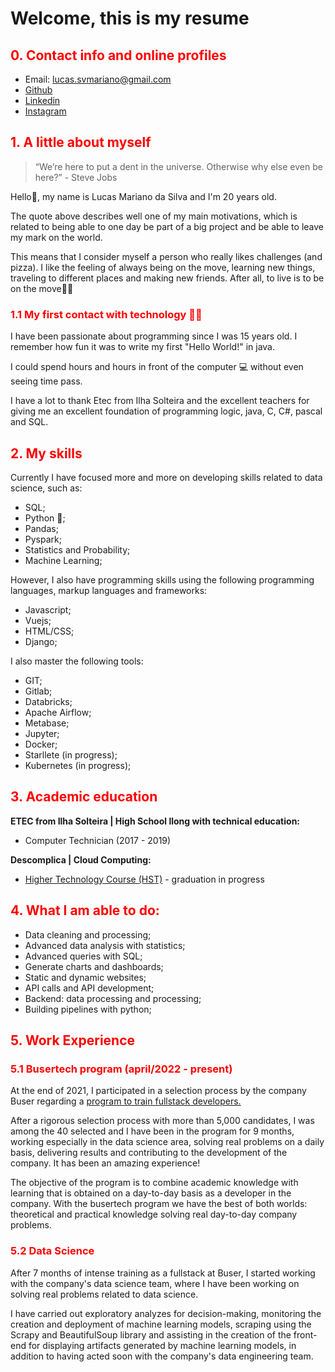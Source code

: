 # <span><strong> Welcome, this is my resume </strong></span>

## <span style="color:red"> 0. Contact info and online profiles </span>

- Email: lucas.svmariano@gmail.com
- [Github](https://github.com/lukemariano)
- [Linkedin](https://www.linkedin.com/in/lucas-mariano-da-silva-luke/)
- [Instagram](https://www.instagram.com/iamlukas_silva/)

## <span style="color:red"> 1. A little about myself </span>

> “We’re here to put a dent in the universe. Otherwise why else even be here?” - Steve Jobs

Hello👋, my name is Lucas Mariano da Silva and I'm 20 years old.

The quote above describes well one of my main motivations, which is related to being able to one day be part of a big project and be able to leave my mark on the world.

This means that I consider myself a person who really likes challenges (and pizza). I like the feeling of always being on the move, learning new things, traveling to different places and making new friends. After all, to live is to be on the move🧗🏽

### <span style="color:red"> 1.1 My first contact with technology 👨‍💻 </span>

I have been passionate about programming since I was 15 years old. I remember how fun it was to write my first "Hello World!" in java.

I could spend hours and hours in front of the computer 💻 without even seeing time pass.

I have a lot to thank Etec from Ilha Solteira and the excellent teachers for giving me an excellent foundation of programming logic, java, C, C#, pascal and SQL.

## <span style="color:red"> 2. My skills </span>

Currently I have focused more and more on developing skills related to data science, such as:

- SQL;
- Python 🐍;
- Pandas;
- Pyspark;
- Statistics and Probability;
- Machine Learning;

However, I also have programming skills using the following programming languages, markup languages ​​and frameworks:

- Javascript;
- Vuejs;
- HTML/CSS;
- Django;

I also master the following tools:

- GIT;
- Gitlab;
- Databricks;
- Apache Airflow;
- Metabase;
- Jupyter;
- Docker;
- Starllete (in progress);
- Kubernetes (in progress);

## <span style="color:red"> 3. Academic education </span>

<strong> ETEC from Ilha Solteira | High School llong with technical education:</strong>

- Computer Technician (2017 - 2019)

<strong> Descomplica | Cloud Computing: </strong>

- [Higher Technology Course (HST)](https://descomplica.com.br/faculdade/tecnologia/computacao-em-nuvem/) - graduation in progress

## <span style="color:red"> 4. What I am able to do: </span>

- Data cleaning and processing;
- Advanced data analysis with statistics;
- Advanced queries with SQL;
- Generate charts and dashboards;
- Static and dynamic websites;
- API calls and API development;
- Backend: data processing and processing;
- Building pipelines with python;

## <span style="color:red"> 5. Work Experience </span>

### <span style="color:red"> 5.1 Busertech program (april/2022 - present) </span>

At the end of 2021, I participated in a selection process by the company Buser regarding a [program to train fullstack developers.](https://blog.buser.com.br/novidades/buser-lanca-programa-capacitacao-profissionais-tecnologia/)

After a rigorous selection process with more than 5,000 candidates, I was among the 40 selected and I have been in the program for 9 months, working especially in the data science area, solving real problems on a daily basis, delivering results and contributing to the development of the company. It has been an amazing experience!

The objective of the program is to combine academic knowledge with learning that is obtained on a day-to-day basis as a developer in the company. With the busertech program we have the best of both worlds: theoretical and practical knowledge solving real day-to-day company problems.

### <span style="color:red"> 5.2 Data Science </span>

After 7 months of intense training as a fullstack at Buser, I started working with the company's data science team, where I have been working on solving real problems related to data science.

I have carried out exploratory analyzes for decision-making, monitoring the creation and deployment of machine learning models, scraping using the Scrapy and BeautifulSoup library and assisting in the creation of the front-end for displaying artifacts generated by machine learning models, in addition to having acted soon with the company's data engineering team.
